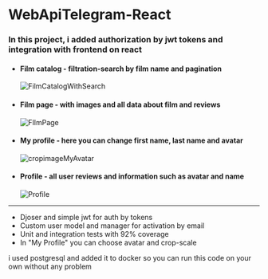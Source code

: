 # WebApiTelegram-React
<h3>In this project, i added authorization by jwt tokens and integration with frontend on react</h3>


 
<ul>
  <li><h4>Film catalog - filtration-search by film name and pagination</h4></li>
  
  ![FilmCatalogWithSearch](https://github.com/JustWriteCode0/WebApiTelegram-React/assets/111213562/46185693-993f-4c30-9e4a-cfbecffab245)
  <li><h4>Film page - with images and all data about film and reviews</h4></li>
  
  ![FIlmPage](https://github.com/JustWriteCode0/WebApiTelegram-React/assets/111213562/c7501d0f-7a9d-482e-8d3b-84351cab9864)
  <li><h4>My profile - here you can change first name, last name and avatar</h4></li>
  
  ![cropimageMyAvatar](https://github.com/JustWriteCode0/WebApiTelegram-React/assets/111213562/b600a5f3-cf82-40de-b54b-e21f65d97f36)
  <li><h4>Profile - all user reviews and information such as avatar and name</h4></li>
  
  ![Profile](https://github.com/JustWriteCode0/WebApiTelegram-React/assets/111213562/e160d185-4c61-4ecb-b471-9a7bddab615e)
</ul>

<hr/>

<ul>
  <li>Djoser and simple jwt for auth by tokens</li>
  <li>Custom user model and manager for activation by email</li>
  <li>Unit and integration tests with 92% coverage</li>
  <li>In "My Profile" you can choose avatar and crop-scale</li>
</ul>

i used postgresql and added it to docker so you can run this code on your own without any problem
